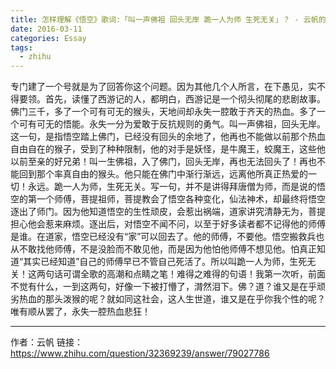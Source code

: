 ```yaml
---
title: 怎样理解《悟空》歌词:「叫一声佛祖 回头无岸 跪一人为师 生死无关」？ - 云帆的回答
date: 2016-03-11
categories: Essay
tags:
  - zhihu
---
```


专门建了一个号就是为了回答你这个问题。因为其他几个人所言，在下愚见，实不得要领。首先，读懂了西游记的人，都明白，西游记是一个彻头彻尾的悲剧故事。佛门三千，多了一个可有可无的猴头，天地间却永失一腔敢于齐天的热血。多了一个可有可无的悟能。永失一分为爱敢于反抗规则的勇气。叫一声佛祖，回头无岸。这一句，是指悟空踏上佛门，已经没有回头的余地了，他再也不能做以前那个热血自由自在的猴子，受到了种种限制，他的对手是妖怪，是牛魔王，蛟魔王，这些他以前至亲的好兄弟！叫一生佛祖，入了佛门，回头无岸，再也无法回头了！再也不能回到那个率真自由的猴头。他只能在佛门中渐行渐远，远离他所真正热爱的一切！永远。跪一人为师，生死无关。写一句，并不是讲得拜唐僧为师，而是说的悟空的第一个师傅，菩提祖师，菩提教会了悟空各种变化，仙法神术，却最终将悟空逐出了师门。因为他知道悟空的生性顽皮，会惹出祸端，道家讲究清静无为，菩提担心他会惹来麻烦。逐出后，对悟空不闻不问，以至于好多读者都不记得他的师傅是谁。在道家，悟空已经没有“家”可以回去了。他的师傅，不要他。悟空搬救兵也从不敢找他师傅，不是没脸而不敢见他，而是因为他怕他师傅不想见他。怕真正知道“其实已经知道”自己的师傅早已不管自己死活了。所以叫跪一人为师，生死无关！这两句话可谓全歌的高潮和点睛之笔！难得之难得的句语！我第一次听，前面不觉有什么，一到这两句，好像一下被打懵了，潸然泪下。佛？道？谁又是在乎顽劣热血的那头泼猴的呢？就如同这社会，这人生世道，谁又是在乎你我个性的呢？唯有顺从罢了，永失一腔热血悲狂！

--------

作者：云帆
链接：<https://www.zhihu.com/question/32369239/answer/79027786>

